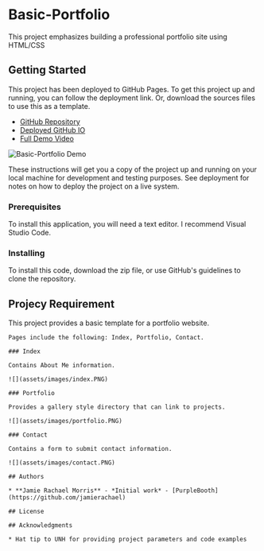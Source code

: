 # Basic-Portfolio

This project emphasizes building a professional portfolio site using HTML/CSS

## Getting Started

This project has been deployed to GitHub Pages. To get this project up and running, you can follow the deployment link. Or, download the sources files to use this as a template.

* [GitHub Repository](https://github.com/jamierachael/Basic-Portfolio/)
* [Deployed GitHub IO](https://jamierachael.github.io/Basic-Portfolio/)
* [Full Demo Video](https://drive.google.com/file/d/1IWdYEIIzhd03a0a5fA7gwH2V2at-nsyq/view)


![Basic-Portfolio Demo](assets/demo/demo.gif)


These instructions will get you a copy of the project up and running on your local machine for development and testing purposes. See deployment for notes on how to deploy the project on a live system.

### Prerequisites

To install this application, you will need a text editor. I recommend Visual Studio Code. 

### Installing

To install this code, download the zip file, or use GitHub's guidelines to clone the repository. 


## Projecy Requirement 

This project provides a basic template for a portfolio website. 

```
Pages include the following: Index, Portfolio, Contact. 

### Index

Contains About Me information.

![](assets/images/index.PNG)

### Portfolio

Provides a gallery style directory that can link to projects. 

![](assets/images/portfolio.PNG)

### Contact

Contains a form to submit contact information. 

![](assets/images/contact.PNG)

## Authors

* **Jamie Rachael Morris** - *Initial work* - [PurpleBooth](https://github.com/jamierachael)

## License

## Acknowledgments

* Hat tip to UNH for providing project parameters and code examples


